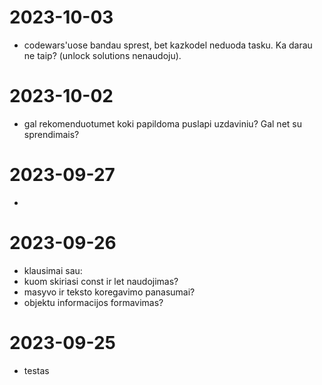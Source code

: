 # 2023-10-03
- codewars'uose bandau sprest, bet kazkodel neduoda tasku. Ka darau ne taip? (unlock solutions nenaudoju).
# 2023-10-02
- gal rekomenduotumet koki papildoma puslapi uzdaviniu? Gal net su sprendimais?
# 2023-09-27
- 
# 2023-09-26
- klausimai sau:
- kuom skiriasi const ir let naudojimas?
- masyvo ir teksto koregavimo panasumai?
- objektu informacijos formavimas?

# 2023-09-25
- testas
